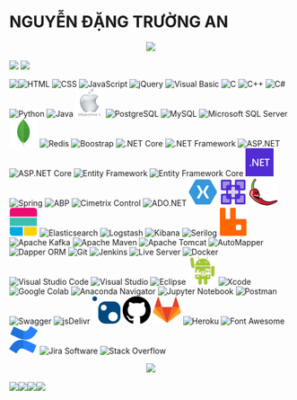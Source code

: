 # NGUYỄN ĐẶNG TRƯỜNG AN
<p align="center">
<!-- <img src="https://github-profile-trophy.vercel.app/?username=tynab&theme=dracula&column=6"> -->
<img src="https://hacked-github-stat-trophies.vercel.app/?username=tynab&theme=dracula&column=11">
</p>

<p align=left>
<!-- <img algin="left" width="49%" src="https://github-readme-stats.vercel.app/api?username=tynab&count_private=true&show_icons=true&theme=dracula" /> -->
<img algin="left" width="49%" src="https://readme-stats-fabio-vicente.vercel.app/api?username=tynab&count_private=true&show_icons=true&theme=dracula" />
<img algin="right" width="49%" src="https://github-readme-streak-stats.herokuapp.com/?user=tynab&theme=dracula" />
</p>

<!-- <img align="left" src="https://github-readme-stats.vercel.app/api/top-langs/?username=tynab&theme=dracula&langs_count=10" /> -->
<img align="left" src="https://github-readme-stats-git-masterrstaa-rickstaa.vercel.app/api/top-langs/?username=tynab&theme=dracula&langs_count=10" />
<!-- <img align="left" src="https://github-readme-stats-sigma-five.vercel.app/api/top-langs/?username=tynab&theme=dracula" /> -->

<p algin="right">
    <img src="https://raw.githubusercontent.com/Tynab/Tynab/main/pic/HTML.png" width="50" title="HTML">
    <img src="https://raw.githubusercontent.com/Tynab/Tynab/main/pic/CSS.png" width="50" title="CSS">
    <img src="https://raw.githubusercontent.com/Tynab/Tynab/main/pic/JS.png" width="50" title="JavaScript">
    <img src="https://raw.githubusercontent.com/Tynab/Tynab/main/pic/jQuery.png" width="50" title="jQuery">
    <img src="https://raw.githubusercontent.com/Tynab/Tynab/main/pic/VBNET.png" width="50" title="Visual Basic">
    <img src="https://raw.githubusercontent.com/Tynab/Tynab/main/pic/C.png" width="50" title="C">
    <img src="https://raw.githubusercontent.com/Tynab/Tynab/main/pic/CPP.png" width="50" title="C++">
    <img src="https://raw.githubusercontent.com/Tynab/Tynab/main/pic/CS.png" width="50" title="C#">
    <img src="https://raw.githubusercontent.com/Tynab/Tynab/main/pic/Python.png" width="50" title="Python">
    <img src="https://raw.githubusercontent.com/Tynab/Tynab/main/pic/Java.png" width="50" title="Java">
    <img src="https://raw.githubusercontent.com/Tynab/Tynab/main/pic/ObjectiveC.png" width="50" title="Objective-C">
    <img src="https://raw.githubusercontent.com/Tynab/Tynab/main/pic/Postgre.png"n width="50" title="PostgreSQL">
    <img src="https://raw.githubusercontent.com/Tynab/Tynab/main/pic/MySQL.png"n width="50" title="MySQL">
    <img src="https://raw.githubusercontent.com/Tynab/Tynab/main/pic/MSSS.png" width="50" title="Microsoft SQL Server">
    <img src="https://raw.githubusercontent.com/Tynab/Tynab/main/pic/MongoDB.png" width="50" title="MongoDB">
    <img src="https://raw.githubusercontent.com/Tynab/Tynab/main/pic/Redis.png" width="50" title="Redis">
    <img src="https://raw.githubusercontent.com/Tynab/Tynab/main/pic/Boostrap.png" width="50" title="Boostrap">
    <img src="https://raw.githubusercontent.com/Tynab/Tynab/main/pic/dotNETF.png" width="50" title=".NET Core">
    <img src="https://raw.githubusercontent.com/Tynab/Tynab/main/pic/dotNETCore.png" width="50" title=".NET Framework">
    <img src="https://raw.githubusercontent.com/Tynab/Tynab/main/pic/ASP.png" width="50" title="ASP.NET">
    <img src="https://raw.githubusercontent.com/Tynab/Tynab/main/pic/ASPCore.png" width="50" title="ASP.NET Core">
    <img src="https://raw.githubusercontent.com/Tynab/Tynab/main/pic/Entity.png" width="50" title="Entity Framework">
    <img src="https://raw.githubusercontent.com/Tynab/Tynab/main/pic/EntityCore.png" width="50" title="Entity Framework Core">
    <img src="https://raw.githubusercontent.com/Tynab/Tynab/main/pic/dotNET.png" width="50" title=".NET">
    <img src="https://raw.githubusercontent.com/Tynab/Tynab/main/pic/Spring.png" width="50" title="Spring">
    <img src="https://raw.githubusercontent.com/Tynab/Tynab/main/pic/ABP.png" width="50" title="ABP">
    <img src="https://raw.githubusercontent.com/Tynab/Tynab/main/pic/CCF.png" width="50" title="Cimetrix Control">
    <img src="https://raw.githubusercontent.com/Tynab/Tynab/main/pic/ADO.png" width="50" title="ADO.NET">
    <img src="https://raw.githubusercontent.com/Tynab/Tynab/main/pic/Xamarin.png" width="50" title="Xamarin">
    <img src="https://raw.githubusercontent.com/Tynab/Tynab/main/pic/MAUI.png" width="50" title="MAUI">
    <img src="https://raw.githubusercontent.com/Tynab/Tynab/main/pic/Lombok.png" width="50" title="Lombok">
    <img src="https://raw.githubusercontent.com/Tynab/Tynab/main/pic/Elastic.png" width="50" title="Elastic">
    <img src="https://raw.githubusercontent.com/Tynab/Tynab/main/pic/Elasticsearch.png" width="50" title="Elasticsearch">
    <img src="https://raw.githubusercontent.com/Tynab/Tynab/main/pic/Logstash.png" width="50" title="Logstash">
    <img src="https://raw.githubusercontent.com/Tynab/Tynab/main/pic/Kibana.png" width="50" title="Kibana">
    <img src="https://raw.githubusercontent.com/Tynab/Tynab/main/pic/Serilog.png" width="50" title="Serilog">
    <img src="https://raw.githubusercontent.com/Tynab/Tynab/main/pic/RabbitMQ.png" width="50" title="RabbitMQ">
    <img src="https://raw.githubusercontent.com/Tynab/Tynab/main/pic/Kafka.png" width="50" title="Apache Kafka">
    <img src="https://raw.githubusercontent.com/Tynab/Tynab/main/pic/Maven.png" width="50" title="Apache Maven">
    <img src="https://raw.githubusercontent.com/Tynab/Tynab/main/pic/Tomcat.png" width="50" title="Apache Tomcat">
    <img src="https://raw.githubusercontent.com/Tynab/Tynab/main/pic/AutoMapper.png" width="50" title="AutoMapper">
    <img src="https://raw.githubusercontent.com/Tynab/Tynab/main/pic/Dapper.png" width="50" title="Dapper ORM">
    <img src="https://raw.githubusercontent.com/Tynab/Tynab/main/pic/Git.png" width="50" title="Git">
    <img src="https://raw.githubusercontent.com/Tynab/Tynab/main/pic/Jenkins.png" width="50" title="Jenkins">
    <img src="https://raw.githubusercontent.com/Tynab/Tynab/main/pic/LiveServer.png" width="50" title="Live Server">
    <img src="https://raw.githubusercontent.com/Tynab/Tynab/main/pic/Docker.png" width="50" title="Docker">
    <img src="https://raw.githubusercontent.com/Tynab/Tynab/main/pic/VSCode.png" width="50" title="Visual Studio Code">
    <img src="https://raw.githubusercontent.com/Tynab/Tynab/main/pic/VS.png" width="50" title="Visual Studio">
    <img src="https://raw.githubusercontent.com/Tynab/Tynab/main/pic/Eclipse.png" width="50" title="Eclipse">
    <img src="https://raw.githubusercontent.com/Tynab/Tynab/main/pic/Android.png" width="50" title="Android Studio">
    <img src="https://raw.githubusercontent.com/Tynab/Tynab/main/pic/Xcode.png" width="50" title="Xcode">
    <img src="https://raw.githubusercontent.com/Tynab/Tynab/main/pic/Colab.png" width="50" title="Google Colab">
    <img src="https://raw.githubusercontent.com/Tynab/Tynab/main/pic/Anaconda.png" width="50" title="Anaconda Navigator">
    <img src="https://raw.githubusercontent.com/Tynab/Tynab/main/pic/Jupyter.png" width="50" title="Jupyter Notebook">
    <img src="https://raw.githubusercontent.com/Tynab/Tynab/main/pic/Postman.png" width="50" title="Postman">
    <img src="https://raw.githubusercontent.com/Tynab/Tynab/main/pic/Swagger.png" width="50" title="Swagger">
    <img src="https://raw.githubusercontent.com/Tynab/Tynab/main/pic/jsDelivr.png" width="50" title="jsDelivr">
    <img src="https://raw.githubusercontent.com/Tynab/Tynab/main/pic/NuGet.png" width="50" title="NuGet">
    <img src="https://raw.githubusercontent.com/Tynab/Tynab/main/pic/GitHub.png" width="50" title="GitHub">
    <img src="https://raw.githubusercontent.com/Tynab/Tynab/main/pic/GitLab.png" width="50" title="GitLab">
    <img src="https://raw.githubusercontent.com/Tynab/Tynab/main/pic/Procfile.png" width="50" title="Heroku">
    <img src="https://raw.githubusercontent.com/Tynab/Tynab/main/pic/Font.png" width="50" title="Font Awesome">
    <img src="https://raw.githubusercontent.com/Tynab/Tynab/main/pic/Confluence.png" width="50" title="Confluence Software">
    <img src="https://raw.githubusercontent.com/Tynab/Tynab/main/pic/Jira.png" width="50" title="Jira Software">
    <img src="https://raw.githubusercontent.com/Tynab/Tynab/main/pic/Stack.png" width="50" title="Stack Overflow">
</p>

<p align="center">
<img src="https://github-widgetbox.vercel.app/api/profile?username=tynab&data=followers,repositories,stars,commits">
</p>

<img align="left" src="https://github-readme-stats.vercel.app/api/pin/?username=tynab&repo=yanf&theme=dracula" />
<img align="left" src="https://github-readme-stats.vercel.app/api/pin/?username=tynab&repo=yanlib&theme=dracula" />
<img align="left" src="https://github-readme-stats.vercel.app/api/pin/?username=nohit-java17&repo=jira-project&theme=dracula" />
<img align="left" src="https://github-readme-stats.vercel.app/api/pin/?username=tynab&repo=crm-project&theme=dracula" />
